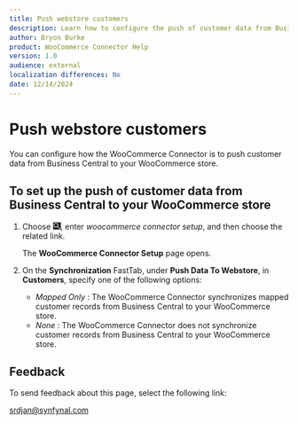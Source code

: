 ```yaml
---
title: Push webstore customers
description: Learn how to configure the push of customer data from Business Central to your WooCommerce store.
author: Bryon Burke
product: WooCommerce Connector Help
version: 1.0
audience: external
localization differences: No
date: 12/14/2024
---
```


<!-- markdownlint-disable MD006 MD007 MD009 MD024 MD025 MD033 -->
<!--// cspell:ignore  markdownlint allowfullscreen keyframes webstore woocommerce -->

# Push webstore customers

You can configure how the WooCommerce Connector is to push customer data from Business Central to your WooCommerce store.

## To set up the push of customer data from Business Central to your WooCommerce store

1. Choose ![Lightbulb that opens the Tell Me feature.](media/ui-search/search_small.png "Tell me what you want to do"), enter <i>woocommerce connector setup</i>, and then choose the related link.

   The <b>WooCommerce Connector Setup</b> page opens.

1. On the <b>Synchronization</b> FastTab, under <b>Push Data To Webstore</b>, in <b>Customers</b>, specify one of the following options:
     - <i>Mapped Only</i> : The WooCommerce Connector synchronizes mapped customer records from Business Central to your WooCommerce store.
     - <i>None</i> : The WooCommerce Connector does not synchronize customer records from Business Central to your WooCommerce store.

## Feedback

To send feedback about this page, select the following link:

[srdjan@synfynal.com](mailto:srdjan@synfynal.com?subject=Documentation%20Feedback%20Product%20Docs:%20push-webstore-customers)
